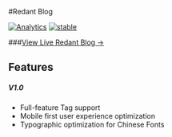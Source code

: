 #Redant Blog

[![Analytics](https://ga-beacon.appspot.com/UA-85522412-2/welcome-page)](https://github.com/igrigorik/ga-beacon)
[![stable](http://badges.github.io/stability-badges/dist/stable.svg)](http://github.com/badges/stability-badges)

###[View Live Redant Blog &rarr;](https://lpq29743.github.io/redant/)

## Features

##### V1.0

- Full-feature Tag support
- Mobile first user experience optimization
- Typographic optimization for Chinese Fonts